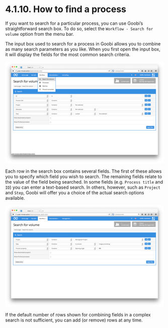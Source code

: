 # 4.1.10. How to find a process

If you want to search for a particular process, you can use Goobi’s straightforward search box. To do so, select the `Workflow - Search for volume` option from the menu bar.

The input box used to search for a process in Goobi allows you to combine as many search parameters as you like. When you first open the input box, it will display the fields for the most common search criteria.

![Extended process search box](../../.gitbook/assets/19e.png)

Each row in the search box contains several fields. The first of these allows you to specify which field you wish to search. The remaining fields relate to the value of the field being searched. In some fields \(e.g. `Process title` and `ID`\) you can enter a text-based search. In others, however, such as `Project` and `Step`, Goobi will offer you a choice of the actual search options available.

![Depending on the fields you have selected, Goobi will adapt the search fields to the contents of the database in order to simplify the search.](../../.gitbook/assets/20e.png)

If the default number of rows shown for combining fields in a complex search is not sufficient, you can add \(or remove\) rows at any time.

